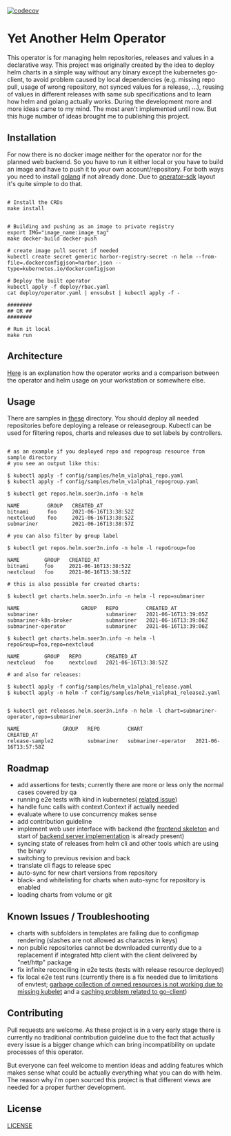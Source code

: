 [![codecov](https://codecov.io/gh/soer3n/yaho/branch/master/graph/badge.svg?token=DCPVNPSIFF)](https://codecov.io/gh/soer3n/yaho)

# Yet Another Helm Operator 

This operator is for managing helm repositories, releases and values in a declarative way. This project was originally created by the idea to deploy helm charts in a simple way without any binary except the kubernetes go-client, to avoid problem caused by local dependencies (e.g. missing repo pull, usage of wrong repository, not synced values for a release, ...), reusing of values in different releases with same sub specifications and to learn how helm and golang actually works. During the development more and more ideas came to my mind. The most aren't implemented until now. But this huge number of ideas brought me to publishing this project. 


## Installation

For now there is no docker image neither for the operator nor for the planned web backend. So you have to run it either local or you have to build an image and have to push it to your own account/repository. For both ways you need to install [golang](https://golang.org/doc/install) if not already done. Due to [operator-sdk](https://sdk.operatorframework.io/docs/installation/) layout it's quite simple to do that.

```

# Install the CRDs
make install


# Building and pushing as an image to private registry
export IMG="image_name:image_tag"
make docker-build docker-push

# create image pull secret if needed
kubectl create secret generic harbor-registry-secret -n helm --from-file=.dockerconfigjson=harbor.json --type=kubernetes.io/dockerconfigjson

# Deploy the built operator
kubectl apply -f deploy/rbac.yaml
cat deploy/operator.yaml | envsubst | kubectl apply -f -

########
## OR ##
########

# Run it local
make run

```


## Architecture

[Here](docs/ARCHITECTURE.md) is an explanation how the operator works and a comparison between the operator and helm usage on your workstation or somewhere else.


## Usage

There are samples in [these](config/samples) directory. You should deploy all needed repositories before deploying a release or releasegroup. Kubectl can be used for filtering repos, charts and releases due to set labels by controllers.

```

# as an example if you deployed repo and repogroup resource from sample directory
# you see an output like this:

$ kubectl apply -f config/samples/helm_v1alpha1_repo.yaml
$ kubectl apply -f config/samples/helm_v1alpha1_repogroup.yaml

$ kubectl get repos.helm.soer3n.info -n helm

NAME         GROUP   CREATED_AT
bitnami      foo     2021-06-16T13:38:52Z
nextcloud    foo     2021-06-16T13:38:52Z
submariner           2021-06-16T13:38:57Z

# you can also filter by group label

$ kubectl get repos.helm.soer3n.info -n helm -l repoGroup=foo

NAME        GROUP   CREATED_AT
bitnami     foo     2021-06-16T13:38:52Z
nextcloud   foo     2021-06-16T13:38:52Z

# this is also possible for created charts:

$ kubectl get charts.helm.soer3n.info -n helm -l repo=submariner

NAME                    GROUP   REPO         CREATED_AT
submariner                      submariner   2021-06-16T13:39:05Z
submariner-k8s-broker           submariner   2021-06-16T13:39:06Z
submariner-operator             submariner   2021-06-16T13:39:06Z

$ kubectl get charts.helm.soer3n.info -n helm -l repoGroup=foo,repo=nextcloud

NAME        GROUP   REPO        CREATED_AT
nextcloud   foo     nextcloud   2021-06-16T13:38:52Z

# and also for releases:

$ kubectl apply -f config/samples/helm_v1alpha1_release.yaml
$ kubectl apply -n helm -f config/samples/helm_v1alpha1_release2.yaml


$ kubectl get releases.helm.soer3n.info -n helm -l chart=submariner-operator,repo=submariner

NAME              GROUP   REPO         CHART                 CREATED_AT
release-sample2           submariner   submariner-operator   2021-06-16T13:57:58Z

```



## Roadmap

- add assertions for tests; currently there are more or less only the normal cases covered by qa
- running e2e tests with kind in kubernetes( [related issue](https://github.com/actions-runner-controller/actions-runner-controller/issues/640))
- handle func calls with context.Context if actually needed
- evaluate where to use concurrency makes sense
- add contribution guideline
- implement web user interface with backend (the [frontend skeleton](web/) and start of [backend server implementation](pkg/api/) is already present)
- syncing state of releases from helm cli and other tools which are using the binary
- switching to previous revision and back
- translate cli flags to release spec
- auto-sync for new chart versions from repository
- black- and whitelisting for charts when auto-sync for repository is enabled
- loading charts from volume or git

## Known Issues / Troubleshooting

- charts with subfolders in templates are failing due to configmap rendering (slashes are not allowed as charactes in keys)
- non public repositories cannot be downloaded currently due to a replacement if integrated http client with the client delivered by "net/http" package
- fix infinite reconciling in e2e tests (tests with release resource deployed)
- fix local e2e test runs (currently there is a fix needed due to limitations of envtest; [garbage collection of owned resources is not working due to missing kubelet](https://book.kubebuilder.io/reference/envtest.html#testing-considerations) and a [caching problem related to go-client](https://github.com/kubernetes-sigs/controller-runtime/issues/343))

## Contributing

Pull requests are welcome. As these project is in a very early stage there is currently no traditional contribution guideline due to the fact that actually every issue is a bigger change which can bring incompatibility on update processes of this operator.

But everyone can feel welcome to mention ideas and adding features which makes sense what could be actually everything what you can do with helm. The reason why i'm open sourced this project is that different views are needed for a proper further development.


## License
[LICENSE](LICENSE)

